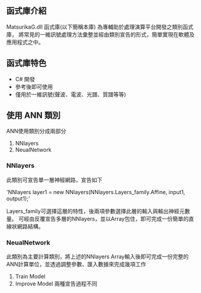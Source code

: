 
## 函式庫介紹
MatsurikaG.dll 函式庫(以下簡稱本庫) 為專輔助於處理演算平台開發之類別函式庫，
將常見的一維訊號處理方法彙整並經由類別宣告的形式，簡單實現在軟體及應用程式之中。

## 函式庫特色
* C# 開發
* 參考後即可使用
* 僅用於一維訊號(聲波、電波、光譜、質譜等等)

## 使用 ANN 類別
ANN使用類別分成兩部分
1. NNlayers 
2. NeualNetwork

### NNlayers
此類別可宣告單一層神經網路，宣告如下

'NNlayers layer1 = new NNlayers(NNlayers.Layers_family.Affine, input1, output1);'

Layers_family可選擇這層的特性，後兩項參數選擇此層的輸入與輸出神經元數量。
可經由反覆宣告多層的NNlayers，並以Array包住，即可完成一份簡單的直線狀網路結構。

### NeualNetwork
此類別為主要計算類別，將上述的NNlayers Array輸入後即可完成一份完整的ANN計算單位，並透過調整參數、匯入數據來完成幾項工作
1. Train Model
2. Improve Model
兩種宣告過程不同
